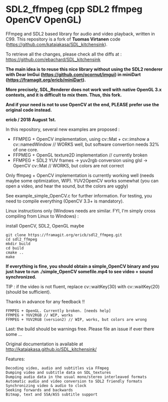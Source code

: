 # SDL2_ffmpeg (cpp SDL2 ffmpeg OpenCV OpenGL)

FFmpeg and SDL2 based library for audio and video playback, written in C99. This repository is a fork of **Tuomas Virtanen** code (https://github.com/katajakasa/SDL_kitchensink). 

To retrieve all the changes, please check all the diffs at : https://github.com/ebachard/SDL_kitchensink

**The main idea is to reuse this nice library without using the SDL2 renderer with Dear ImGui (https://github.com/ocornut/imgui) in miniDart (https://framagit.org/ericb/miniDart).**

**More precisely, SDL_Renderer does not work well with native OpenGL 3.x contexts, and it is difficult to mix them. Thus, this fork.**

**And if your need is not to use OpenCV at the end, PLEASE prefer use the original code instead.**

**ericb / 2018 August 1st.** 


In this repository, several new examples are proposed :

- FFMPEG + OpenCV implementation, using cv::Mat + cv::imshow a cv::namedWindow // WORKS well, but software convertion needs 32% of one core.
- FFPMEG + OpenGL texture2D implementation // currently broken  
- FFMPEG + SDL2 YUV frames -> yuv2rgb conversion using glsl -> OpenCV cv::Mat  //  WORKS, but colors are not correct 

Only ffmpeg + OpenCV implementation is currently working well (needs maybe some optimization, WIP). YUV2OpenCV works somewhat (you can open a video, and hear the sound, but the colors are uggly)

See example_simple_OpenCV.c for further information. For testing, you need to compile everything (OpenCV 3.3+ is mandatory).


Linux instructions only (Windows needs are similar. FYI, I'm simply cross compiling from Linux to Windows) :

install OpenCV, SDL2, OpenGL maybe
````
git clone https://framagit.org/ericb/sdl2_ffmpeg.git
cd sdl2_ffmpeg
mkdir build
cd build
cmake ..
make
````

**If everything is fine, you should obtain a simple_OpenCV binary and you just have to run ./simple_OpenCV somefile.mp4 to see video + sound synchronized.**

TIP : if the video is not fluent, replace cv::waitKey(30) with cv::waitKey(20) (should be sufficient).

Thanks in advance for any feedback !!

    FFMPEG + OpenGL. Currently broken. [needs help]
    FFMPEG + YUV2RGB // WIP, works
    FFMPEG + YUV2RGB (version2) // WIP, works, but colors are wrong

Last: the build should be warnings free. Please file an issue if ever there some ...

Original documentation is available at http://katajakasa.github.io/SDL_kitchensink/

Features:

    Decoding video, audio and subtitles via FFmpeg
    Dumping video and subtitle data on SDL_textures
    Dumping audio data in the usual mono/stereo interleaved formats
    Automatic audio and video conversion to SDL2 friendly formats
    Synchronizing video & audio to clock
    Seeking forwards and backwards
    Bitmap, text and SSA/ASS subtitle support
